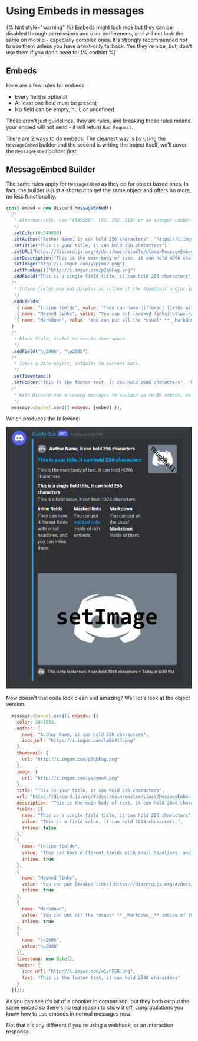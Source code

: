 # Using Embeds in messages

{% hint style="warning" %}
Embeds might look nice but they can be disabled through permissions and user preferences, and will not look the same on mobile - especially complex ones. It's strongly recommended _not_ to use them unless you have a text-only fallback. Yes they're nice, but, don't use them if you don't _need_ to!
{% endhint %}

## Embeds

Here are a few rules for embeds:

* Every field is optional
* At least one field must be present
* No field can be empty, null, or undefined.

Those aren't just guidelines, they are rules, and breaking those rules means your embed will not send - it will return `Bad Request`.

There are 2 ways to do embeds. The cleanest way is by using the `MessageEmbed` builder and the second is writing the object itself, we'll cover the `MessageEmbed` builder _first._

## MessageEmbed Builder

The same rules apply for `MessageEmbed` as they do for object based ones. In fact, the builder is just a shortcut to get the same object and offers no more, no less functionality.

```javascript
const embed = new Discord.MessageEmbed()
  /*
   * Alternatively, use "#3498DB", [52, 152, 219] or an integer number.
   */
  .setColor(0x3498DB)
  .setAuthor("Author Name, it can hold 256 characters", "https://i.imgur.com/lm8s41J.png")
  .setTitle("This is your title, it can hold 256 characters")
  .setURL("https://discord.js.org/#/docs/main/stable/class/MessageEmbed")
  .setDescription("This is the main body of text, it can hold 4096 characters.")
  .setImage("http://i.imgur.com/yVpymuV.png")
  .setThumbnail("http://i.imgur.com/p2qNFag.png")
  .addField("This is a single field title, it can hold 256 characters", "This is a field value, it can hold 1024 characters.")
  /*
   * Inline fields may not display as inline if the thumbnail and/or image is too big.
   */
  .addFields(
    { name: "Inline fields", value: "They can have different fields with small headlines, and you can inline them.", inline: true },
    { name: "Masked links", value: "You can put [masked links](https://discord.js.org/#/docs/main/master/class/MessageEmbed) inside of rich embeds.", inline: true },
    { name: "Markdown", value: "You can put all the *usual* **__Markdown__** inside of them.", inline: true }
  )
  /*
   * Blank field, useful to create some space.
   */
  .addField("\u200b", "\u200b")
  /*
   * Takes a Date object, defaults to current date.
   */
  .setTimestamp()
  .setFooter("This is the footer text, it can hold 2048 characters", "http://i.imgur.com/w1vhFSR.png");
  /*
   * With Discord now allowing messages to contain up to 10 embeds, we need to put it in an array.
   */
  message.channel.send({ embeds: [embed] });
```

Which produces the following:

![The example embed](../.gitbook/assets/first-bot-embed-example.png)

Now doesn't that code look clean and amazing? Well let's look at the object version.

```javascript
  message.channel.send({ embeds: [{
    color: 3447003,
    author: {
      name: "Author Name, it can hold 256 characters",
      icon_url: "https://i.imgur.com/lm8s41J.png"
    },
    thumbnail: {
      url: "http://i.imgur.com/p2qNFag.png"
    },
    image: {
      url: "http://i.imgur.com/yVpymuV.png"
    },
    title: "This is your title, it can hold 256 characters",
    url: "https://discord.js.org/#/docs/main/master/class/MessageEmbed",
    description: "This is the main body of text, it can hold 2048 characters.",
    fields: [{
      name: "This is a single field title, it can hold 256 characters",
      value: "This is a field value, it can hold 1024 characters.",
      inline: false
    },
    {
      name: "Inline fields",
      value: "They can have different fields with small headlines, and you can inline them.",
      inline: true
    },
    {
      name: "Masked links",
      value: "You can put [masked links](https://discord.js.org/#/docs/main/master/class/MessageEmbed) inside of rich embeds.",
      inline: true
    },
    {
      name: "Markdown",
      value: "You can put all the *usual* **__Markdown__** inside of them.",
      inline: true
    },
    {
      name: "\u200b",
      value:"\u200b"
    }],
    timestamp: new Date(),
    footer: {
      icon_url: "http://i.imgur.com/w1vhFSR.png",
      text: "This is the footer text, it can hold 2048 characters"
    }
  }]});
```

As you can see it's bit of a chonker in comparison, but they both output the same embed so there's no real reason to show it off, congratulations you know how to use embeds in normal messages now!

Not that it's any different if you're using a webhook, or an interaction response.
